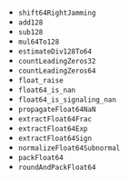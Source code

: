 - `shift64RightJamming`
- `add128`
- `sub128`
- `mul64To128`
- `estimateDiv128To64`
- `countLeadingZeros32`
- `countLeadingZeros64`
- `float_raise`
- `float64_is_nan`
- `float64_is_signaling_nan`
- `propagateFloat64NaN`
- `extractFloat64Frac`
- `extractFloat64Exp`
- `extractFloat64Sign`
- `normalizeFloat64Subnormal`
- `packFloat64`
- `roundAndPackFloat64`